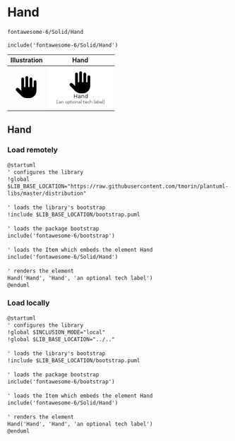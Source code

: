 # Hand


```text
fontawesome-6/Solid/Hand
```

```text
include('fontawesome-6/Solid/Hand')
```



| Illustration | Hand |
| :---: | :---: |
| ![illustration for Illustration](../../fontawesome-6/Solid/Hand.png) | ![illustration for Hand](../../fontawesome-6/Solid/Hand.Local.png) |




## Hand

### Load remotely
```plantuml
@startuml
' configures the library
!global $LIB_BASE_LOCATION="https://raw.githubusercontent.com/tmorin/plantuml-libs/master/distribution"

' loads the library's bootstrap
!include $LIB_BASE_LOCATION/bootstrap.puml

' loads the package bootstrap
include('fontawesome-6/bootstrap')

' loads the Item which embeds the element Hand
include('fontawesome-6/Solid/Hand')

' renders the element
Hand('Hand', 'Hand', 'an optional tech label')
@enduml
```

### Load locally
```plantuml
@startuml
' configures the library
!global $INCLUSION_MODE="local"
!global $LIB_BASE_LOCATION="../.."

' loads the library's bootstrap
!include $LIB_BASE_LOCATION/bootstrap.puml

' loads the package bootstrap
include('fontawesome-6/bootstrap')

' loads the Item which embeds the element Hand
include('fontawesome-6/Solid/Hand')

' renders the element
Hand('Hand', 'Hand', 'an optional tech label')
@enduml
```

